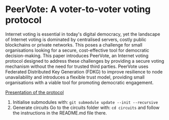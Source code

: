 # PeerVote: A voter-to-voter voting protocol

Internet voting is essential in today's digital democracy, yet the landscape of Internet voting is dominated by centralised servers, costly public blockchains or private networks.
This poses a challenge for small organisations looking for a secure, cost-effective tool for democratic decision-making. 
This paper introduces PeerVote, an Internet voting protocol designed to address these challenges by providing a secure voting mechanism without the need for trusted third parties. 
PeerVote uses Federated Distributed Key Generation (FDKG) to improve resilience to node unavailability and introduces a flexible trust model, providing small organisations with a viable tool for promoting democratic engagement.

[Presentation of the protocol](https://stan.bar/slides/2023-10-22-A-Voter-to-Voter-voting-protocol.pdf)

1. Initialise submodules with:
`git submodule update --init --recursive`
2. Generate circuits
Go to the circuits folder with:
`cd circuits`
and follow the instructions in the README.md file there.
